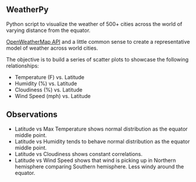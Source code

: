 ## WeatherPy

Python script to visualize the weather of 500+ cities across the world of varying distance from the equator. 

[OpenWeatherMap API](https://openweathermap.org/api) and a little common sense to create a representative model of weather across world cities.

The objective is to build a series of scatter plots to showcase the following relationships:

* Temperature (F) vs. Latitude
* Humidity (%) vs. Latitude
* Cloudiness (%) vs. Latitude
* Wind Speed (mph) vs. Latitude

## Observations 
* Latitude vs Max Temperature shows normal distribution as the equator middle point.
* Latitude vs Humidity tends to behave normal distribution as the equator middle point. 
* Latitude vs Cloudiness shows constant correlations. 
* Latitude vs Wind Speed shows that wind is picking up in Northern hemisphere comparing Southern hemisphere. Less windy around the equator. 